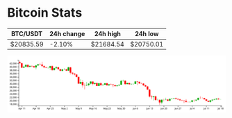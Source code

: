 # Bitcoin Stats

BTC/USDT|24h change|24h high|24h low|
|---|---|---|---|
|$20835.59|-2.10%|$21684.54|$20750.01|

<img src="./chart.svg">
